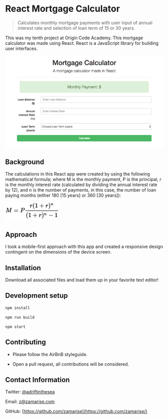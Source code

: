 # React Mortgage Calculator
> Calculates monthly mortgage payments with user input of annual interest rate and selection of loan term of 15 or 30 years.

This was my tenth project at Origin Code Academy. This mortgage calculator was made using React. React is a JavaScript library for building user interfaces.

![](mortgage-calculator.png)

## Background
The calculations in this React app were created by using the following mathematical formula; where M is the monthly payment, P is the principal, r is the monthly interest rate (calculated by dividing the annual interest rate by 12), and n is the number of payments, in this case, the number of loan paying months (either 180 [15 years] or 360 [30 years]):

![](mortgage-calculator-formula.png)


## Approach

I took a mobile-first approach with this app and created a responsive design contingent on the dimensions of the device screen.

## Installation

Download all associated files and load them up in your favorite text editor!

## Development setup

```
npm install
```
```
npm run build
```
```
npm start
```

## Contributing

* Please follow the AirBnB styleguide.

* Open a pull request, all contributions will be considered.

## Contact Information

Twitter: [@adriftinthesea](https://twitter.com/adriftinthesea)

Email: z@zamarise.com

GitHub: [https://github.com/zamarise](https://github.com/zamarise/)
